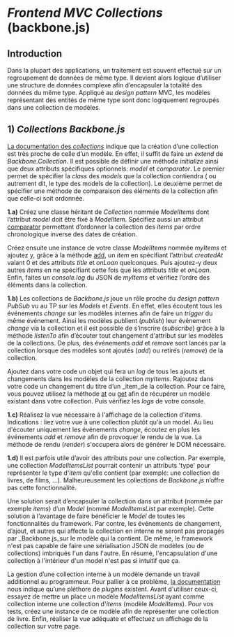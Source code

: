 # *Frontend MVC*  _Collections_  (backbone.js)

## Introduction
Dans la plupart des applications, un traitement est souvent effectué sur un regroupement de données de même type. Il devient alors logique d’utiliser une structure de données complexe afin d’encapsuler la totalité des données du même type. Appliqué au  _design pattern_ MVC, les modèles représentant des entités de même type sont donc logiquement regroupés dans une collection de modèles.

## 1)  _Collections Backbone.js_

[La documentation des  _collections_](http://backbonejs.org/#Collection)  indique que la création d’une collection est très proche de celle d’un modèle. En effet, il suffit de faire un  _extend_  de  _Backbone.Collection_. Il est possible de définir une méthode  _initialize_  ainsi que deux attributs spécifiques optionnels:  _model_  et  _comparator_. Le premier permet de spécifier la  _class_  des  _models_  que la collection contiendra ( ou autrement dit, le type des models de la collection). Le deuxième permet de spécifier une méthode de comparaison des éléments de la collection afin que celle-ci soit ordonnée.

**1.a)**  Créez une  classe héritant de _Collection_  nommée  _ModelItems_  dont l’attribut  _model_  doit être fixé à  _ModelItem_. Spécifiez aussi un attribut  [comparator](http://backbonejs.org/#Collection-comparator)  permettant d’ordonner la collection des  _items_  par ordre chronologique inverse des dates de création.

Créez ensuite une instance de votre classe *ModelItems* nommée  _myItems_  et ajoutez y, grâce à la méthode  [add](http://backbonejs.org/#Collection-add), un  _item_  en spécifiant l’attribut  _createdAt_  valant 0 et des attributs  _title_  et  _onLoan_  quelconques. Puis ajoutez-y deux autres  _items_  en ne spécifiant cette fois que les attributs  _title_  et  _onLoan_. Enfin, faites un  _console.log_  du JSON de  _myItems_  et vérifiez l’ordre des éléments dans la collection.

**1.b)**  Les collections de *Backbone.js* joue un rôle proche du  _design pattern PubSub_  vu au TP sur les *Models* et *Events*. En effet, elles écoutent tous les événements  _change_  sur les modèles internes afin de faire un  _trigger_  du même événement. Ainsi les modèles publient (_publish_) leur événement  _change_  via la collection et il est possible de s’inscrire (_subscribe_) grâce à la méthode  _listenTo_  afin d’écouter tout changement d'attribut sur les modèles de la collections. De plus, des événements  _add_  et  _remove_  sont lancés par la collection lorsque des modèles sont ajoutés (_add_) ou retirés (_remove_) de la collection.

Ajoutez dans votre code un objet qui fera un  _log_  de tous les ajouts et changements dans les modèles de la collection  _myItems_. Rajoutez dans votre code un changement du titre d’un  _item_de la collection. Pour ce faire, vous pouvez utilisez la méthode  [at](http://backbonejs.org/#Collection-at)  ou  [get](http://backbonejs.org/#Collection-get)  afin de récupérer un modèle existant dans votre collection. Puis vérifiez les  _logs_  de votre console.

**1.c)**  Réalisez la vue nécessaire à l'affichage de la collection d'_items_. Indications : liez votre vue à une collection plutôt qu'à un model. Au lieu d'écouter uniquement les événements  _change_, écoutez en plus les événements  _add_  et  _remove_  afin de provoquer le rendu de la vue. La méthode de rendu (_render_) s'occupera alors de générer le DOM nécessaire.

**1.d)**  Il est parfois utile d’avoir des attributs pour une collection. Par exemple, une collection  _ModelItemsList_  pourrait contenir un attributs 'type' pour représenter le type d'_item_  qu'elle contient (par exemple: une collection de livres, de films, ...). Malheureusement les collections de  _Backbone.js_  n’offre pas cette fonctionnalité.

Une solution serait d’encapsuler la collection dans un attribut (nommée par exemple  _items_) d’un  _Model_  (nommé  _ModelItemsList_  par exemple). Cette solution à l’avantage de faire bénéficier le  _Model_  de toutes les fonctionnalités du framework. Par contre, les événements de changement, d’ajout, et autres qui affecte la collection en interne ne seront pas propagés par  _Backbone.js_sur le modèle qui la contient. De même, le framework n'est pas capable de faire une sérialisation JSON de modèles (ou de collections) imbriqués l'un dans l'autre. En résumé, l'encapsulation d'une collection à l'intérieur d'un model n'est pas si intuitif que ça.

La gestion d’une collection interne à un modèle demande un travail additionnel au programmeur. Pour pallier à ce problème,  [la documentation](http://backbonejs.org/#FAQ-nested)  nous indique qu’une pléthore de  _plugins_  existent. Avant d'utiliser ceux-ci, essayez de mettre un place un modèle  _ModelItemsList_  ayant comme collection interne une collection d'_items_  (modèle  _ModelItems_). Pour vos tests, créez une instance de ce modèle afin de représenter une collection de livre. Enfin, réaliser la vue adéquate et effectuez un affichage de la collection sur votre page.
<!--stackedit_data:
eyJoaXN0b3J5IjpbLTU4MzkzOTY3M119
-->
